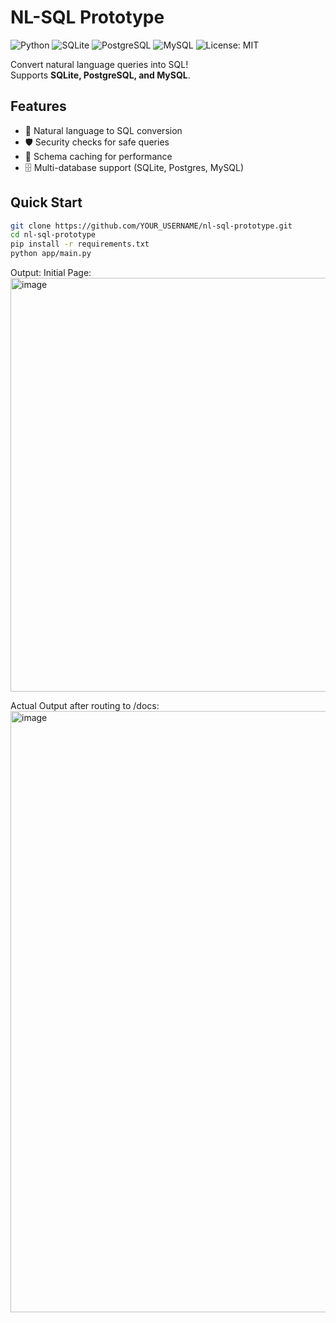 # NL-SQL Prototype

![Python](https://img.shields.io/badge/Python-3.9-blue)
![SQLite](https://img.shields.io/badge/DB-SQLite-yellow)
![PostgreSQL](https://img.shields.io/badge/DB-Postgres-blue)
![MySQL](https://img.shields.io/badge/DB-MySQL-orange)
![License: MIT](https://img.shields.io/badge/License-MIT-green)


Convert natural language queries into SQL!  
Supports **SQLite, PostgreSQL, and MySQL**.  

## Features
- 📝 Natural language to SQL conversion  
- 🛡️ Security checks for safe queries  
- 📂 Schema caching for performance  
- 🗄️ Multi-database support (SQLite, Postgres, MySQL)  

## Quick Start
```bash
git clone https://github.com/YOUR_USERNAME/nl-sql-prototype.git
cd nl-sql-prototype
pip install -r requirements.txt
python app/main.py
```
Output:
Initial Page:
<img width="1370" height="662" alt="image" src="https://github.com/user-attachments/assets/c65c8dbd-40d0-44f6-bbe3-8199c1dcb2bb" />

Actual Output after routing to /docs:
<img width="1906" height="962" alt="image" src="https://github.com/user-attachments/assets/29128295-7bd0-4f5b-b7d5-bcaa3280ba0d" />


